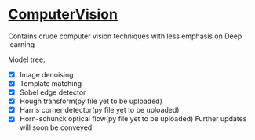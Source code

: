 # [ComputerVision](https://github.com/kilarinikhil/ComputerVision)
Contains crude computer vision techniques with less emphasis on Deep learning

Model tree:

- [x] Image denoising
- [x] Template matching
- [x] Sobel edge detector
- [x] Hough transform(py file yet to be uploaded)
- [x] Harris corner detector(py file yet to be uploaded)
- [x] Horn-schunck optical flow(py file yet to be uploaded)
Further updates will soon be conveyed
